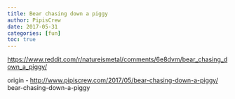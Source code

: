```yaml
---
title: Bear chasing down a piggy
author: PipisCrew
date: 2017-05-31
categories: [fun]
toc: true
---
```


https://www.reddit.com/r/natureismetal/comments/6e8dvm/bear_chasing_down_a_piggy/

origin - http://www.pipiscrew.com/2017/05/bear-chasing-down-a-piggy/ bear-chasing-down-a-piggy